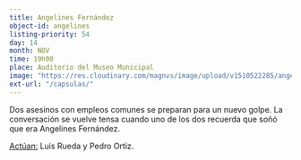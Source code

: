 ```yaml
---
title: Angelines Fernández
object-id: angelines
listing-priority: 54
day: 14
month: NOV
time: 19h00
place: Auditorio del Museo Municipal
image: "https://res.cloudinary.com/magnvs/image/upload/v1510522285/angelines11_qhpnve.jpg"
ext-url: "/capsulas/"
---
```


Dos asesinos con empleos comunes se preparan para un nuevo golpe. La conversación se vuelve tensa cuando uno de los dos recuerda que soñó que era Angelines Fernández.

<u>Actúan:</u> Luis Rueda y Pedro Ortiz.
